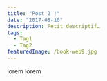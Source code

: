 ```yaml
---
title: "Post 2 !"
date: "2017-08-10"
description: Petit descriptif…
tags:
  - Tag1
  - Tag2
featuredImage: /book-web9.jpg
---
```


lorem lorem